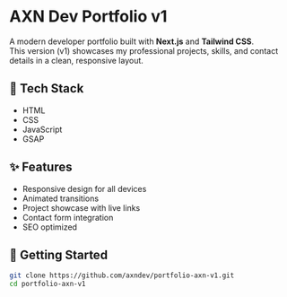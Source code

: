 # AXN Dev Portfolio v1

A modern developer portfolio built with **Next.js** and **Tailwind CSS**.  
This version (v1) showcases my professional projects, skills, and contact details in a clean, responsive layout.

## 🚀 Tech Stack
- HTML
- CSS
- JavaScript
- GSAP

## ✨ Features
- Responsive design for all devices
- Animated transitions
- Project showcase with live links
- Contact form integration
- SEO optimized

## 🧠 Getting Started
```bash
git clone https://github.com/axndev/portfolio-axn-v1.git
cd portfolio-axn-v1
